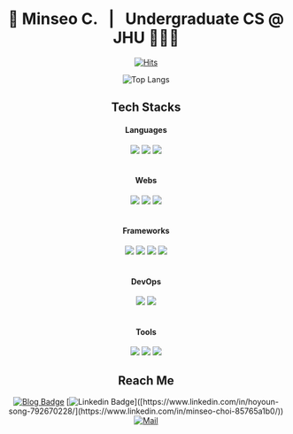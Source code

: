 <div align="center">
  
  # 🚀 Minseo C. &nbsp;  | &nbsp; Undergraduate CS @ JHU 🧑🏻‍💻
  
  [![Hits](https://hits.seeyoufarm.com/api/count/incr/badge.svg?url=https%3A%2F%2Fgithub.com%2Fminseoc03&count_bg=%23001AD3&title_bg=%23000000&icon=python.svg&icon_color=%23FFFFFF&title=Hello%21&edge_flat=true)](https://hits.seeyoufarm.com) 
  
 <!-- ![Hello](https://github-readme-stats.vercel.app/api?username=410-dev&count_private=true&show_icons=true&theme=tokyonight)<br> -->
  ![Top Langs](https://github-readme-stats.vercel.app/api/top-langs/?username=minseoc03&count_private=true&layout=compact&theme=tokyonight)
  
</div>

<div align = "center"> 
  
  ## Tech Stacks  
  <h4>Languages</h4>
  <img style="border-radius:0px" src = "https://img.shields.io/badge/Python-3776AB?style=for-the-badge&logo=python&logoColor=white"/></a>
  <img style="border-radius:0px" src = "https://img.shields.io/badge/C-A8B9CC?style=for-the-badge&logo=c&logoColor=white"/></a>
  <img style="border-radius:0px" src = "https://img.shields.io/badge/C++-00599C?style=for-the-badge&logo=cplusplus&logoColor=white"/></a>
  <br>
  <br>
  <h4>Webs</h4>
  <img style="border-radius:0px" src = "https://img.shields.io/badge/JavaScript-F7DF1E?style=for-the-badge&logo=javascript&logoColor=black"/></a>
  <img style="border-radius:0px" src = "https://img.shields.io/badge/HTML-E34F26?style=for-the-badge&logo=html5&logoColor=white"/></a>
  <img style="border-radius:0px" src = "https://img.shields.io/badge/CSS-1572B6?&style=for-the-badge&logo=css3&logoColor=white"/></a>
  <br>
  <br>
  <h4>Frameworks</h4>
  <img style="border-radius:0px" src = "https://img.shields.io/badge/PyTorch-EE4C2C?style=for-the-badge&logo=pytorch&logoColor=white"/></a>
  <img style="border-radius:0px" src = "https://img.shields.io/badge/OpenCV-5C3EE8?style=for-the-badge&logo=opencv&logoColor=white"/></a>
  <img style="border-radius:0px" src = "https://img.shields.io/badge/NumPy-013243?style=for-the-badge&logo=numpy&logoColor=white"/></a>
  <img style="border-radius:0px" src = "https://img.shields.io/badge/Pandas-150458?style=for-the-badge&logo=pandas&logoColor=white"/></a>
  <br>
  <br>
  <h4>DevOps</h4>
  <img style="border-radius:0px" src = "https://img.shields.io/badge/Docker-2496ED?style=for-the-badge&logo=docker&logoColor=white"/></a>
  <img style="border-radius:0px" src = "https://img.shields.io/badge/Kubernetes-326CE5?style=for-the-badge&logo=kubernetes&logoColor=white"/></a>
  <br>
  <br>
  <h4>Tools</h4>
  <img style="border-radius:0px" src = "https://img.shields.io/badge/Sublime%20Text-FF9800?style=for-the-badge&logo=sublime-text&logoColor=white"/></a>
  <img style="border-radius:0px" src = "https://img.shields.io/badge/Visual%20Studio%20Code-007ACC?style=for-the-badge&logo=visual-studio-code&logoColor=white"/></a>
  <img style="border-radius:0px" src = "https://img.shields.io/badge/IntelliJ%20Idea-000000?style=for-the-badge&logo=intellij-idea&logoColor=white"/></a>
</div>

<div align = "center">
  
  ## Reach Me
  
  [![Blog Badge](http://img.shields.io/badge/Blog-black?style=for-the-badge&logo=notion&link=https://minseoc03.notion.site/index)]([https://me.hysong.dev/](https://minseoc03.notion.site/index)) [![Linkedin Badge](https://img.shields.io/badge/-LinkedIn-blue?style=for-the-badge&logo=Linkedin&logoColor=white&link=[https://www.linkedin.com/in/hoyoun-song-792670228/](https://www.linkedin.com/in/minseo-choi-85765a1b0/))]([https://www.linkedin.com/in/hoyoun-song-792670228/](https://www.linkedin.com/in/minseo-choi-85765a1b0/)) [![Mail](https://img.shields.io/badge/Mail-d14836?style=for-the-badge&logo=Gmail&logoColor=white&link=mailto:cfi3288@gmail.com)](mailto:cfi3288@gmail.com)
</div>
